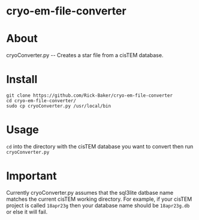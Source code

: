 # cryo-em-file-converter

# About
cryoConverter.py -- Creates a star file from a cisTEM database.

# Install
```
git clone https://github.com/Rick-Baker/cryo-em-file-converter
cd cryo-em-file-converter/
sudo cp cryoConverter.py /usr/local/bin
```

# Usage
`cd` into the directory with the cisTEM database you want to convert then run `cryoConverter.py`

# Important
Currently cryoConverter.py assumes that the sql3lite datbase name matches the current cisTEM working directory. For example, if your cisTEM project is called `18apr23g` then your database name should be `18apr23g.db` or else it will fail.
